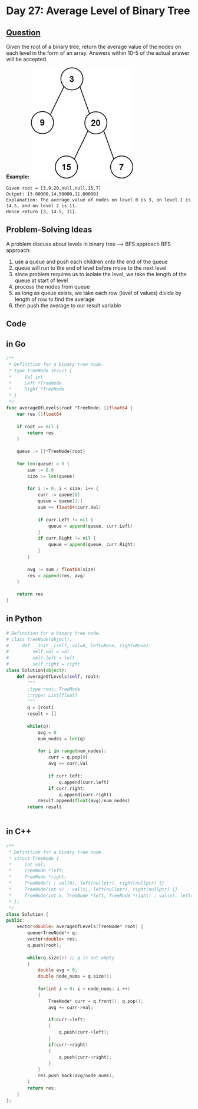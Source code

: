 # Day 27: Average Level of Binary Tree

## [Question](https://leetcode.com/problems/average-of-levels-in-binary-tree/description/?envType=study-plan-v2&envId=top-interview-150)

Given the root of a binary tree, return the average value of the nodes on each level in the form of an array. Answers within 10-5 of the actual answer will be accepted.

**Example:**
![Alt text](image.png)

```
Given root = [3,9,20,null,null,15,7]
Output: [3.00000,14.50000,11.00000]
Explanation: The average value of nodes on level 0 is 3, on level 1 is 14.5, and on level 2 is 11.
Hence return [3, 14.5, 11].
```

## Problem-Solving Ideas
A problem discuss about levels in binary tree --> BFS approach
BFS approach:
1. use a queue and push each children onto the end of the queue
2. queue will run to the end of level before move to the next level
3. since problem requires us to isolate the level, we take the length of the queue at start of level
4. process the nodes from queue
5. as long as queue exists, we take each row (level of values) divide by length of row to find the average
6. then push the average to our result variable

## Code
## in Go 

``` Go
/**
 * Definition for a binary tree node.
 * type TreeNode struct {
 *     Val int
 *     Left *TreeNode
 *     Right *TreeNode
 * }
 */
func averageOfLevels(root *TreeNode) []float64 {
    var res []float64

	if root == nil {
		return res
	}

	queue := []*TreeNode{root}

	for len(queue) > 0 {
		sum := 0.0
		size := len(queue)

		for i := 0; i < size; i++ {
			curr := queue[0]
			queue = queue[1:]
			sum += float64(curr.Val)

			if curr.Left != nil {
				queue = append(queue, curr.Left)
			}
			if curr.Right != nil {
				queue = append(queue, curr.Right)
			}
		}

		avg := sum / float64(size)
		res = append(res, avg)
	}

	return res
}
```

## in Python
``` python
# Definition for a binary tree node.
# class TreeNode(object):
#     def __init__(self, val=0, left=None, right=None):
#         self.val = val
#         self.left = left
#         self.right = right
class Solution(object):
    def averageOfLevels(self, root):
        """
        :type root: TreeNode
        :rtype: List[float]
        """
        q = [root]
        result = []

        while(q):
            avg = 0
            num_nodes = len(q)

            for i in range(num_nodes):
                curr = q.pop(0)
                avg += curr.val

                if curr.left:
                    q.append(curr.left)
                if curr.right:
                    q.append(curr.right)
            result.append(float(avg)/num_nodes)
        return result
        
```

## in C++
``` C++
/**
 * Definition for a binary tree node.
 * struct TreeNode {
 *     int val;
 *     TreeNode *left;
 *     TreeNode *right;
 *     TreeNode() : val(0), left(nullptr), right(nullptr) {}
 *     TreeNode(int x) : val(x), left(nullptr), right(nullptr) {}
 *     TreeNode(int x, TreeNode *left, TreeNode *right) : val(x), left(left), right(right) {}
 * };
 */
class Solution {
public:
    vector<double> averageOfLevels(TreeNode* root) {
        queue<TreeNode*> q;
        vector<double> res;
        q.push(root);

        while(q.size()) // q is not empty
        {
            double avg = 0;
            double node_nums = q.size();

            for(int i = 0; i < node_nums; i ++)
            {
                TreeNode* curr = q.front(); q.pop();
                avg += curr->val;

                if(curr->left)
                {
                    q.push(curr->left);
                }
                if(curr->right)
                {
                    q.push(curr->right);
                }
            }
            res.push_back(avg/node_nums);
        }
        return res;
    }
};
```



